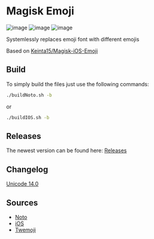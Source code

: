 # Magisk Emoji
![image](https://badgen.net/gitlab/release/2tefan/magisk-emoji)
![image](https://badgen.net/gitlab/last-commit/2tefan/magisk-emoji)
![image](https://badgen.net/gitlab/stars/2tefan/magisk-emoji)


Systemlessly replaces emoji font with different emojis

Based on [Keinta15/Magisk-iOS-Emoji](https://github.com/Keinta15/Magisk-iOS-Emoji)

## Build

To simply build the files just use the following commands:
```sh
./buildNoto.sh -b
```
or
```sh
./buildIOS.sh -b
```

## Releases
The newest version can be found here: [Releases](https://gitlab.com/2tefan/magisk-emoji/-/releases) 

## Changelog
[Unicode 14.0](https://emojipedia.org/emoji-14.0/)

## Sources
- [Noto](https://github.com/googlefonts/noto-emoji/releases/tag/v2.034)
- [iOS](https://github.com/samuelngs/apple-emoji-linux/releases/tag/ios-15.4)
- [Twemoji](https://github.com/twitter/twemoji)
